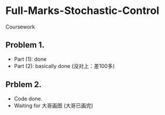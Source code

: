 # Full-Marks-Stochastic-Control
Coursework

## Problem 1. 
* Part (1): done 
* Part (2): basically done (没对上：差100多)

## Prblem 2.
* Code done.
* Waiting for 大哥画图 (大哥已画完)
